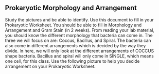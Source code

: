 ## Prokaryotic Morphology and Arrangement

Study the pictures and be able to identify. Use this document to fill in your Prokaryotic Worksheet. You should be able to fill in Morphology and Arrangement and Gram Stain (in 2 weeks).
From reading your lab material, you should know the different morphology that bacteria can come in. The three we will focus on are: Coccus, Bacillus, and Spiral.
The bacteria can also come in different arrangements which is decided by the way they divide. In here, we will only look at the different arrangements of COCCUS shape bacteria.  Bacillus and spiral will only come in SINGLE, which means one cell, for this class. Use the following picture to help you decide arrangement on your Prokaryotic Worksheet. 





